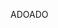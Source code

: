 <span data-ttu-id="979d7-101">ADO</span><span class="sxs-lookup"><span data-stu-id="979d7-101">ADO</span></span>